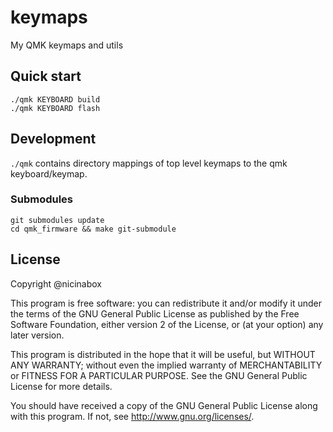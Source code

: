 # keymaps

My QMK keymaps and utils

## Quick start

    ./qmk KEYBOARD build
    ./qmk KEYBOARD flash

## Development

`./qmk` contains directory mappings of top level keymaps to the qmk keyboard/keymap.

### Submodules

    git submodules update
    cd qmk_firmware && make git-submodule

## License

Copyright @nicinabox

This program is free software: you can redistribute it and/or modify it under the terms of the GNU General Public License as published by the Free Software Foundation, either version 2 of the License, or (at your option) any later version.

This program is distributed in the hope that it will be useful, but WITHOUT ANY WARRANTY; without even the implied warranty of MERCHANTABILITY or FITNESS FOR A PARTICULAR PURPOSE. See the GNU General Public License for more details.

You should have received a copy of the GNU General Public License along with this program. If not, see http://www.gnu.org/licenses/.
